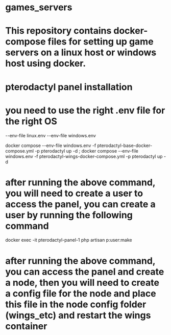 # games_servers
# This repository contains docker-compose files for setting up game servers on a linux host or windows host using docker.

# pterodactyl panel installation
# you need to use the right .env file for the right OS
--env-file linux.env
--env-file windows.env

docker compose --env-file windows.env -f pterodactyl-base-docker-compose.yml -p pterodactyl up -d ; docker compose --env-file windows.env -f pterodactyl-wings-docker-compose.yml -p pterodactyl up -d

# after running the above command, you will need to create a user to access the panel, you can create a user by running the following command
docker exec -it pterodactyl-panel-1 php artisan p:user:make

# after running the above command, you can access the panel and create a node, then you will need to create a config file for the node and place this file in the node config folder (wings_etc) and restart the wings container

